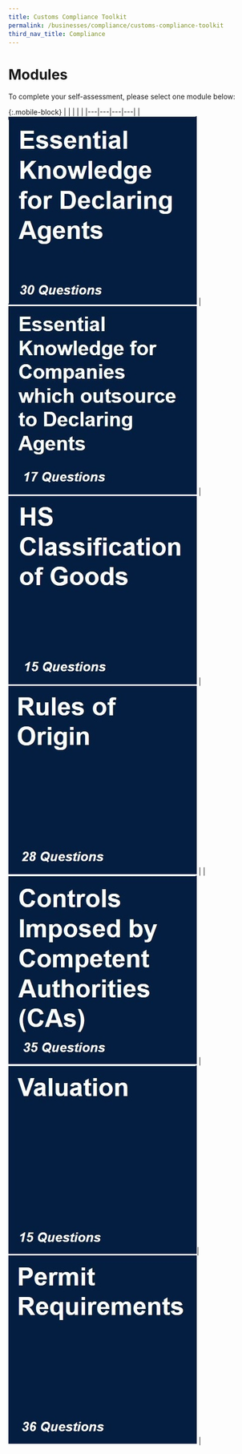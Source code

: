 ```yaml
---
title: Customs Compliance Toolkit
permalink: /businesses/compliance/customs-compliance-toolkit
third_nav_title: Compliance
---
```


# Modules

To complete your self-assessment, please select one module below:

{:.mobile-block}
|  |   |   |   |
|---|---|---|---|
| [![](images/compliance-toolkit/Essential-Knowledge-for-Declaring-Agents.jpg)](/documents/businesses/compliance-toolkit/Essential-Knowledge-for-Declaring-Agents.xlsx) | [![](images/compliance-toolkit/Essential-Knowledge-for-Companies-which-outsource-to-DA.jpg)](/businesses/compliance-toolkit/Essential-Knowledge-for-Companies-which-outsource-to-DA.xlsx) | [![](images/compliance-toolkit/HS-Classification-of-Goods.jpg)](/businesses/compliance-toolkit/HS-Classification-of-Goods.xlsx) | [![](images/compliance-toolkit/ROO.jpg)](/businesses/compliance-toolkit/ROO.xlsx)  |
| [![](images/compliance-toolkit/Controls-Imposed-by-CA.jpg)](/businesses/compliance-toolkit/Controls-Imposed-by-CA.xlsx)  | [![]( images/compliance-toolkit/Valuation.jpg)](/businesses/compliance-toolkit/Valuation.xlsx)|  [![](images/compliance-toolkit/Permit-Requirements.jpg)](/businesses/compliance-toolkit/Permit-Requirements.xlsx) | 	
